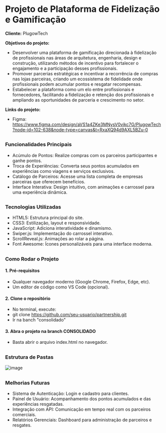 # Projeto de Plataforma de Fidelização e Gamificação

**Cliente:** PlugowTech

**Objetivos do projeto:** 
- Desenvolver uma plataforma de gamificação direcionada à fidelização de profissionais nas áreas de arquitetura, engenharia, design e construção, utilizando métodos de incentivo para fortalecer o engajamento e a participação desses profissionais.
- Promover parcerias estratégicas e incentivar a recorrência de compras nas lojas parceiras, criando um ecossistema de fidelidade onde profissionais podem acumular pontos e resgatar recompensas.
- Estabelecer a plataforma como um elo entre profissionais e fornecedores, facilitando a fidelização e retenção dos profissionais e ampliando as oportunidades de parceria e crescimento no setor.

**Links do projeto:**
- Figma: https://www.figma.com/design/aVS1a4ZKe3MNysV0vikc7G/PlugowTech?node-id=102-638&node-type=canvas&t=RxaXQ94d9AXL5BZu-0

##
### Funcionalidades Principais
- Acúmulo de Pontos: Realize compras com os parceiros participantes e ganhe pontos.
- Troca de Experiências: Converta seus pontos acumulados em experiências como viagens e serviços exclusivos.
- Catálogo de Parceiros: Acesse uma lista completa de empresas parceiras que oferecem benefícios.
- Interface Interativa: Design intuitivo, com animações e carrossel para uma experiência dinâmica.

##
### Tecnologias Utilizadas
- HTML5: Estrutura principal do site.
- CSS3: Estilização, layout e responsividade.
- JavaScript: Adiciona interatividade e dinamismo.
- Swiper.js: Implementação do carrossel interativo.
- ScrollReveal.js: Animações ao rolar a página.
- Font Awesome: Ícones personalizáveis para uma interface moderna.

##
### Como Rodar o Projeto
#### 1. Pré-requisitos
- Qualquer navegador moderno (Google Chrome, Firefox, Edge, etc).
- Um editor de código como VS Code (opcional).
 
#### 2. Clone o repositório
- No terminal, execute:
- git clone https://github.com/seu-usuario/partnership.git
- Ir na banch "consolidado"

#### 3. Abra o projeto na branch CONSOLIDADO
- Basta abrir o arquivo index.html no navegador.

##
### Estrutura de Pastas
![image](https://github.com/user-attachments/assets/0aa5468a-0d61-4d2d-8971-88f85e12dcdf)

##
### Melhorias Futuras
- Sistema de Autenticação: Login e cadastro para clientes.
- Painel de Usuário: Acompanhamento dos pontos acumulados e das experiências resgatadas.
- Integração com API: Comunicação em tempo real com os parceiros comerciais.
- Relatórios Gerenciais: Dashboard para administração de parceiros e resgates.
